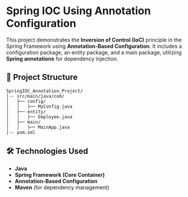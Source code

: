 # Spring IOC Using Annotation Configuration

This project demonstrates the **Inversion of Control (IoC)** principle in the Spring Framework using **Annotation-Based Configuration**. It includes a configuration package, an entity package, and a main package, utilizing **Spring annotations** for dependency injection.

## 📂 Project Structure

```
SpringIOC_Annotation_Project/
│-- src/main/java/com/
│   ├── config/
│   │   ├── MyConfig.java
│   ├── entity/
│   │   ├── Employee.java
│   ├── main/
│   │   ├── MainApp.java
│-- pom.xml
```

## 🛠 Technologies Used

- **Java**
- **Spring Framework (Core Container)**
- **Annotation-Based Configuration**
- **Maven** (for dependency management)



